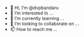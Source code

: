 - 👋 Hi, I’m @dvpbandaru
- 👀 I’m interested in ...
- 🌱 I’m currently learning ...
- 💞️ I’m looking to collaborate on ...
- 📫 How to reach me ...

<!---
dvpbandaru/dvpbandaru is a ✨ special ✨ repository because its `README.md` (this file) appears on your GitHub profile.
You can click the Preview link to take a look at your changes.
--->
